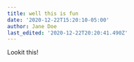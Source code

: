 ```yaml
---
title: well this is fun
date: '2020-12-22T15:20:10-05:00'
author: Jane Doe
last_edited: '2020-12-22T20:20:41.490Z'
---
```

Lookit this!